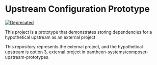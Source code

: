 Upstream Configuration Prototype
================================

[![Deprecated](https://img.shields.io/badge/Pantheon-Deprecated-yellow?logo=pantheon&color=FFDC28)](https://pantheon.io/docs/oss-support-levels#deprecated)

This project is a prototype that demonstrates storing dependencies for a
hypothetical upstream as an external project.

This repository represents the external project, and the hypothetical upstream
is option 3, external project in pantheon-systems/composer-upstream-prototypes.
